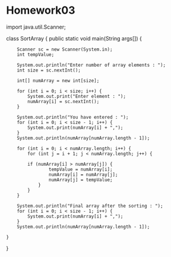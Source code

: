 # Homework03

import java.util.Scanner;

class SortArray {
    public static void main(String args[]) {
      
        Scanner sc = new Scanner(System.in);
        int tempValue;

        System.out.println("Enter number of array elements : ");
        int size = sc.nextInt();

        int[] numArray = new int[size];

        for (int i = 0; i < size; i++) {
            System.out.print("Enter element : ");
            numArray[i] = sc.nextInt();
        }

        System.out.println("You have entered : ");
        for (int i = 0; i < size - 1; i++) {
            System.out.print(numArray[i] + ",");
        }
        System.out.println(numArray[numArray.length - 1]);

        for (int i = 0; i < numArray.length; i++) {
            for (int j = i + 1; j < numArray.length; j++) { 

            if (numArray[i] > numArray[j]) {
                    tempValue = numArray[i];
                    numArray[i] = numArray[j];
                    numArray[j] = tempValue;
                }
            }
        }

        System.out.println("Final array after the sorting : ");
        for (int i = 0; i < size - 1; i++) {
            System.out.print(numArray[i] + ",");
        }
        System.out.println(numArray[numArray.length - 1]);

    }
}
